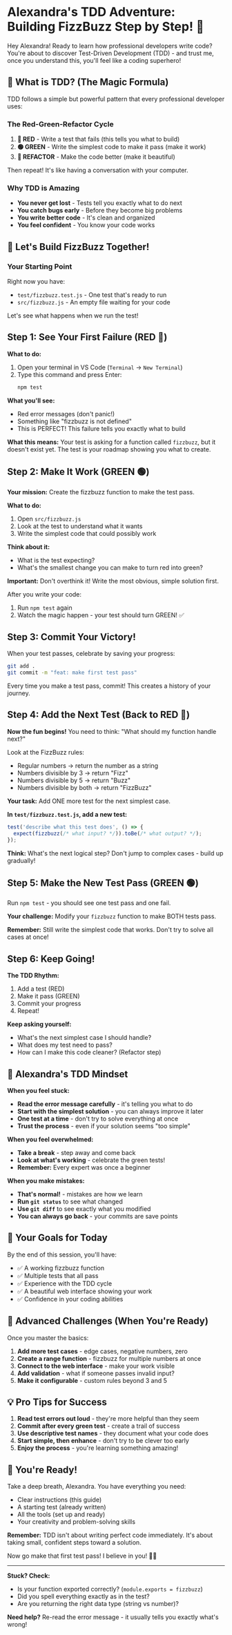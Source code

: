 # Alexandra's TDD Adventure: Building FizzBuzz Step by Step! 🧪

Hey Alexandra! Ready to learn how professional developers write code? You're about to discover Test-Driven Development (TDD) - and trust me, once you understand this, you'll feel like a coding superhero!

## 🎯 What is TDD? (The Magic Formula)

TDD follows a simple but powerful pattern that every professional developer uses:

### The Red-Green-Refactor Cycle

1. **🔴 RED** - Write a test that fails (this tells you what to build)
2. **🟢 GREEN** - Write the simplest code to make it pass (make it work)
3. **🔵 REFACTOR** - Make the code better (make it beautiful)

Then repeat! It's like having a conversation with your computer.

### Why TDD is Amazing

- **You never get lost** - Tests tell you exactly what to do next
- **You catch bugs early** - Before they become big problems
- **You write better code** - It's clean and organized
- **You feel confident** - You know your code works

## 🚀 Let's Build FizzBuzz Together!

### Your Starting Point

Right now you have:
- `test/fizzbuzz.test.js` - One test that's ready to run
- `src/fizzbuzz.js` - An empty file waiting for your code

Let's see what happens when we run the test!

## Step 1: See Your First Failure (RED 🔴)

**What to do:**
1. Open your terminal in VS Code (`Terminal` → `New Terminal`)
2. Type this command and press Enter:
   ```bash
   npm test
   ```

**What you'll see:**
- Red error messages (don't panic!)
- Something like "fizzbuzz is not defined"
- This is PERFECT! This failure tells you exactly what to build

**What this means:**
Your test is asking for a function called `fizzbuzz`, but it doesn't exist yet. The test is your roadmap showing you what to create.

## Step 2: Make It Work (GREEN 🟢)

**Your mission:** Create the fizzbuzz function to make the test pass.

**What to do:**
1. Open `src/fizzbuzz.js`
2. Look at the test to understand what it wants
3. Write the simplest code that could possibly work

**Think about it:** 
- What is the test expecting? 
- What's the smallest change you can make to turn red into green?

**Important:** Don't overthink it! Write the most obvious, simple solution first.

After you write your code:
1. Run `npm test` again
2. Watch the magic happen - your test should turn GREEN! ✅

## Step 3: Commit Your Victory!

When your test passes, celebrate by saving your progress:

```bash
git add .
git commit -m "feat: make first test pass"
```

Every time you make a test pass, commit! This creates a history of your journey.

## Step 4: Add the Next Test (Back to RED 🔴)

**Now the fun begins!** You need to think: "What should my function handle next?"

Look at the FizzBuzz rules:
- Regular numbers → return the number as a string
- Numbers divisible by 3 → return "Fizz"
- Numbers divisible by 5 → return "Buzz"
- Numbers divisible by both → return "FizzBuzz"

**Your task:** Add ONE more test for the next simplest case.

**In `test/fizzbuzz.test.js`, add a new test:**

```javascript
test('describe what this test does', () => {
  expect(fizzbuzz(/* what input? */)).toBe(/* what output? */);
});
```

**Think:** What's the next logical step? Don't jump to complex cases - build up gradually!

## Step 5: Make the New Test Pass (GREEN 🟢)

Run `npm test` - you should see one test pass and one fail.

**Your challenge:** Modify your `fizzbuzz` function to make BOTH tests pass.

**Remember:** Still write the simplest code that works. Don't try to solve all cases at once!

## Step 6: Keep Going!

**The TDD Rhythm:**
1. Add a test (RED)
2. Make it pass (GREEN)  
3. Commit your progress
4. Repeat!

**Keep asking yourself:**
- What's the next simplest case I should handle?
- What does my test need to pass?
- How can I make this code cleaner? (Refactor step)

## 🧠 Alexandra's TDD Mindset

**When you feel stuck:**
- **Read the error message carefully** - it's telling you what to do
- **Start with the simplest solution** - you can always improve it later
- **One test at a time** - don't try to solve everything at once
- **Trust the process** - even if your solution seems "too simple"

**When you feel overwhelmed:**
- **Take a break** - step away and come back
- **Look at what's working** - celebrate the green tests!
- **Remember:** Every expert was once a beginner

**When you make mistakes:**
- **That's normal!** - mistakes are how we learn
- **Run `git status`** to see what changed
- **Use `git diff`** to see exactly what you modified
- **You can always go back** - your commits are save points

## 🎯 Your Goals for Today

By the end of this session, you'll have:
- ✅ A working fizzbuzz function
- ✅ Multiple tests that all pass
- ✅ Experience with the TDD cycle
- ✅ A beautiful web interface showing your work
- ✅ Confidence in your coding abilities

## 🌟 Advanced Challenges (When You're Ready)

Once you master the basics:
1. **Add more test cases** - edge cases, negative numbers, zero
2. **Create a range function** - fizzbuzz for multiple numbers at once
3. **Connect to the web interface** - make your work visible
4. **Add validation** - what if someone passes invalid input?
5. **Make it configurable** - custom rules beyond 3 and 5

## 💡 Pro Tips for Success

1. **Read test errors out loud** - they're more helpful than they seem
2. **Commit after every green test** - create a trail of success
3. **Use descriptive test names** - they document what your code does
4. **Start simple, then enhance** - don't try to be clever too early
5. **Enjoy the process** - you're learning something amazing!

## 🎉 You're Ready!

Take a deep breath, Alexandra. You have everything you need:
- Clear instructions (this guide)
- A starting test (already written)
- All the tools (set up and ready)
- Your creativity and problem-solving skills

**Remember:** TDD isn't about writing perfect code immediately. It's about taking small, confident steps toward a solution.

Now go make that first test pass! I believe in you! 💜✨

---

**Stuck? Check:**
- Is your function exported correctly? (`module.exports = fizzbuzz`)
- Did you spell everything exactly as in the test?
- Are you returning the right data type (string vs number)?

**Need help?** Re-read the error message - it usually tells you exactly what's wrong!